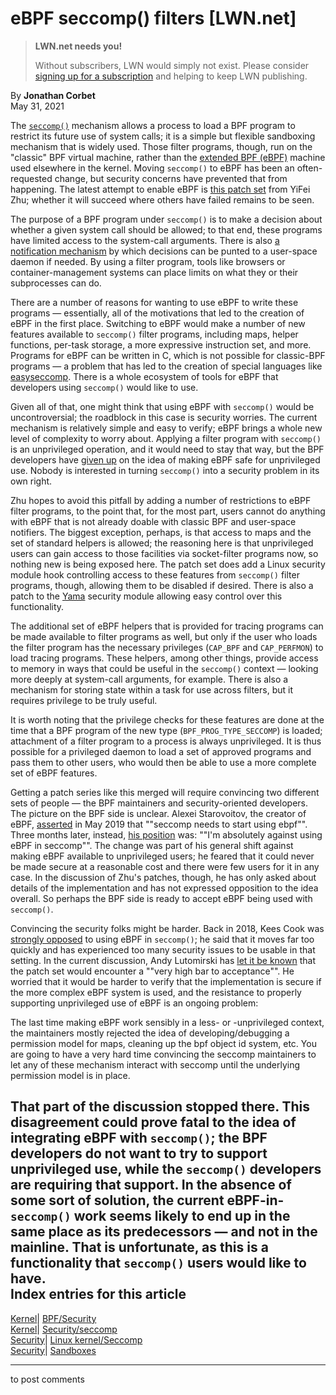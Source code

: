 # eBPF seccomp() filters [LWN.net]

> **LWN.net needs you!**
> 
> Without subscribers, LWN would simply not exist. Please consider [signing up for a subscription](/Promo/nst-nag2/subscribe) and helping to keep LWN publishing. 

By **Jonathan Corbet**  
May 31, 2021 

The [`seccomp()`](https://man7.org/linux/man-pages/man2/seccomp.2.html) mechanism allows a process to load a BPF program to restrict its future use of system calls; it is a simple but flexible sandboxing mechanism that is widely used. Those filter programs, though, run on the "classic" BPF virtual machine, rather than the [extended BPF (eBPF)](/Articles/740157/) machine used elsewhere in the kernel. Moving `seccomp()` to eBPF has been an often-requested change, but security concerns have prevented that from happening. The latest attempt to enable eBPF is [this patch set](/ml/bpf/cover.1620499942.git.yifeifz2@illinois.edu/) from YiFei Zhu; whether it will succeed where others have failed remains to be seen. 

The purpose of a BPF program under `seccomp()` is to make a decision about whether a given system call should be allowed; to that end, these programs have limited access to the system-call arguments. There is also [a notification mechanism](/Articles/756233/) by which decisions can be punted to a user-space daemon if needed. By using a filter program, tools like browsers or container-management systems can place limits on what they or their subprocesses can do. 

There are a number of reasons for wanting to use eBPF to write these programs — essentially, all of the motivations that led to the creation of eBPF in the first place. Switching to eBPF would make a number of new features available to `seccomp()` filter programs, including maps, helper functions, per-task storage, a more expressive instruction set, and more. Programs for eBPF can be written in C, which is not possible for classic-BPF programs — a problem that has led to the creation of special languages like [easyseccomp](https://github.com/giuseppe/easyseccomp). There is a whole ecosystem of tools for eBPF that developers using `seccomp()` would like to use. 

Given all of that, one might think that using eBPF with `seccomp()` would be uncontroversial; the roadblock in this case is security worries. The current mechanism is relatively simple and easy to verify; eBPF brings a whole new level of complexity to worry about. Applying a filter program with `seccomp()` is an unprivileged operation, and it would need to stay that way, but the BPF developers have [given up](/Articles/796328/) on the idea of making eBPF safe for unprivileged use. Nobody is interested in turning `seccomp()` into a security problem in its own right. 

Zhu hopes to avoid this pitfall by adding a number of restrictions to eBPF filter programs, to the point that, for the most part, users cannot do anything with eBPF that is not already doable with classic BPF and user-space notifiers. The biggest exception, perhaps, is that access to maps and the set of standard helpers is allowed; the reasoning here is that unprivileged users can gain access to those facilities via socket-filter programs now, so nothing new is being exposed here. The patch set does add a Linux security module hook controlling access to these features from `seccomp()` filter programs, though, allowing them to be disabled if desired. There is also a patch to the [Yama](https://www.kernel.org/doc/html/v4.15/admin-guide/LSM/Yama.html) security module allowing easy control over this functionality. 

The additional set of eBPF helpers that is provided for tracing programs can be made available to filter programs as well, but only if the user who loads the filter program has the necessary privileges (`CAP_BPF` and `CAP_PERFMON`) to load tracing programs. These helpers, among other things, provide access to memory in ways that could be useful in the `seccomp()` context — looking more deeply at system-call arguments, for example. There is also a mechanism for storing state within a task for use across filters, but it requires privilege to be truly useful. 

It is worth noting that the privilege checks for these features are done at the time that a BPF program of the new type (`BPF_PROG_TYPE_SECCOMP`) is loaded; attachment of a filter program to a process is always unprivileged. It is thus possible for a privileged daemon to load a set of approved programs and pass them to other users, who would then be able to use a more complete set of eBPF features. 

Getting a patch series like this merged will require convincing two different sets of people — the BPF maintainers and security-oriented developers. The picture on the BPF side is unclear. Alexei Starovoitov, the creator of eBPF, [asserted](/ml/netdev/20190509044720.fxlcldi74atev5id@ast-mbp/) in May 2019 that ""seccomp needs to start using ebpf"". Three months later, instead, [his position](/ml/netdev/20190814005737.4qg6wh4a53vmso2v@ast-mbp/) was: ""I'm absolutely against using eBPF in seccomp"". The change was part of his general shift against making eBPF available to unprivileged users; he feared that it could never be made secure at a reasonable cost and there were few users for it in any case. In the discussion of Zhu's patches, though, he has only asked about details of the implementation and has not expressed opposition to the idea overall. So perhaps the BPF side is ready to accept eBPF being used with `seccomp()`. 

Convincing the security folks might be harder. Back in 2018, Kees Cook was [strongly opposed](https://lore.kernel.org/netdev/CAGXu5jKv3QFVKLhok1JWiPamE0b4CqLTO-hx8sP0KWED921=6w@mail.gmail.com/) to using eBPF in `seccomp()`; he said that it moves far too quickly and has experienced too many security issues to be usable in that setting. In the current discussion, Andy Lutomirski has [let it be known](/ml/bpf/b3a1684b-86e4-74c4-184b-7700613aa838@kernel.org/) that the patch set would encounter a ""very high bar to acceptance"". He worried that it would be harder to verify that the implementation is secure if the more complex eBPF system is used, and the resistance to properly supporting unprivileged use of eBPF is an ongoing problem: 

The last time making eBPF work sensibly in a less- or -unprivileged context, the maintainers mostly rejected the idea of developing/debugging a permission model for maps, cleaning up the bpf object id system, etc. You are going to have a very hard time convincing the seccomp maintainers to let any of these mechanism interact with seccomp until the underlying permission model is in place. 

That part of the discussion stopped there. This disagreement could prove fatal to the idea of integrating eBPF with `seccomp()`; the BPF developers do not want to try to support unprivileged use, while the `seccomp()` developers are requiring that support. In the absence of some sort of solution, the current eBPF-in-`seccomp()` work seems likely to end up in the same place as its predecessors — and not in the mainline. That is unfortunate, as this is a functionality that `seccomp()` users would like to have.  
Index entries for this article  
---  
[Kernel](/Kernel/Index)| [BPF/Security](/Kernel/Index#BPF-Security)  
[Kernel](/Kernel/Index)| [Security/seccomp](/Kernel/Index#Security-seccomp)  
[Security](/Security/Index/)| [Linux kernel/Seccomp](/Security/Index/#Linux_kernel-Seccomp)  
[Security](/Security/Index/)| [Sandboxes](/Security/Index/#Sandboxes)  
  


* * *

to post comments 
